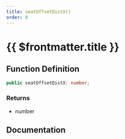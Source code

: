 ```yaml
---
title: seatOffsetDistX()
order: 0
---
```


# {{ $frontmatter.title }}

<!--@include: ./seatOffsetDistX_partial_header.md-->

## Function Definition

```ts
public seatOffsetDistX: number;
```

### Returns

* number

## Documentation

<!--@include: ./seatOffsetDistX_partial_footer.md-->
